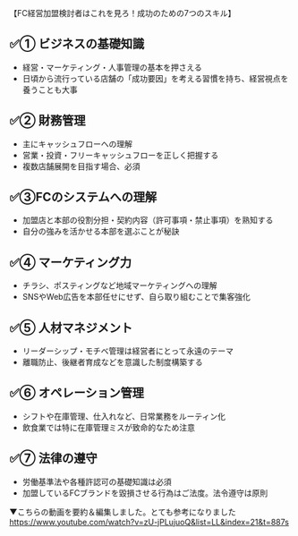 【FC経営加盟検討者はこれを見ろ！成功のための7つのスキル】

## ✅① ビジネスの基礎知識
- 経営・マーケティング・人事管理の基本を押さえる
- 日頃から流行っている店舗の「成功要因」を考える習慣を持ち、経営視点を養うことも大事
## ✅② 財務管理

- 主にキャッシュフローへの理解
- 営業・投資・フリーキャッシュフローを正しく把握する
- 複数店舗展開を目指す場合、必須
## ✅③FCのシステムへの理解

- 加盟店と本部の役割分担・契約内容（許可事項・禁止事項）を熟知する
- 自分の強みを活かせる本部を選ぶことが秘訣

## ✅④ マーケティング力

- チラシ、ポスティングなど地域マーケティングへの理解
- SNSやWeb広告を本部任せにせず、自ら取り組むことで集客強化
## ✅⑤ 人材マネジメント

- リーダーシップ・モチベ管理は経営者にとって永遠のテーマ
- 離職防止、後継者育成などを意識した制度構築する

## ✅⑥ オペレーション管理

- シフトや在庫管理、仕入れなど、日常業務をルーティン化
- 飲食業では特に在庫管理ミスが致命的なため注意

## ✅⑦ 法律の遵守

- 労働基準法や各種許認可の基礎知識は必須
- 加盟しているFCブランドを毀損させる行為はご法度。法令遵守は原則

▼こちらの動画を要約＆編集しました。とても参考になりました
https://www.youtube.com/watch?v=zU-jPLujuoQ&list=LL&index=21&t=887s